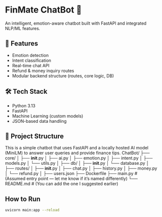 ﻿# FinMate ChatBot 🤖

An intelligent, emotion-aware chatbot built with FastAPI and integrated NLP/ML features.

## 🚀 Features
- Emotion detection
- Intent classification
- Real-time chat API
- Refund & money inquiry routes
- Modular backend structure (routes, core logic, DB)

## 🛠 Tech Stack
- Python 3.13
- FastAPI
- Machine Learning (custom models)
- JSON-based data handling

## 📁 Project Structure

This is a simple chatbot that uses FastAPI and a locally hosted AI model (MiniLM) to answer user queries and provide finance tips.
ChatBot/
├── core/
│   ├── __init__.py
│   ├── ai.py
│   ├── emotion.py
│   ├── intent.py
│   ├── models.py
│   └── utils.py
│
├── db/
│   ├── __init__.py
│   └── database.py
│
├── routes/
│   ├── __init__.py
│   ├── chat.py
│   ├── history.py
│   ├── money.py
│   └── refund.py
│
├── users.json
├── Dockerfile
├── main.py          # (Assumed entry point — let me know if it’s named differently)
└── README.md        # (You can add the one I suggested earlier)


## How to Run
```bash
uvicorn main:app --reload
